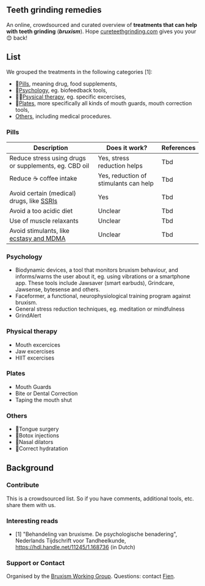 ## Teeth grinding remedies

An online, crowdsourced and curated overview of **treatments that can help with teeth grinding** (***bruxism***). Hope [cureteethgrinding.com](http://cureteethgrinding.com/) gives you your 😊 back!

## List

We grouped the treatments in the following categories [1]:
- 💊[Pills](#pills), meaning drug, food supplements, 
- 🧠[Psychology](#psychology), eg. biofeedback tools,
- 🏃‍♀️[Psysical therapy](#physical-therapy), eg. specific excercises,
- 🦷[Plates](#plates), more specifically all kinds of mouth guards, mouth correction tools,
- [Others](#others), including medical procedures.

### Pills
Description | Does it work? | References |  
|--------|------------------|----------------|  
|Reduce stress using drugs or supplements, eg. CBD oil|Yes, stress reduction helps|Tbd
|Reduce ☕ coffee intake|Yes, reduction of stimulants can help|Tbd
|Avoid certain (medical) drugs, like [SSRIs](https://www.spineo.org/link-between-bruxism-and-selective-serotonin-reuptake-inhibitors-ssris)|Yes|Tbd
|Avoid a too acidic diet|Unclear|Tbd
|Use of muscle relaxants|Unclear|Tbd
|Avoid stimulants, like [ecstasy and MDMA](https://www.spineo.org/ecstasy-mdma-and-bruxism/)|Unclear|Tbd




### Psychology
- Biodynamic devices, a tool that monitors bruxism behaviour, and informs/warns the user about it, eg. using vibrations or a smartphone app.  These tools include Jawsaver (smart earbuds), Grindcare, Jawsense, bytesense and others.
- Faceformer, a functional, neurophysiological training program against bruxism.
- General stress reduction techniques, eg. meditation or mindfulness
- GrindAlert

### Physical therapy
- Mouth excercices	
- Jaw excercises
- HIIT excercises

### Plates
- Mouth Guards
- Bite or Dental Correction	
- Taping the mouth shut

### Others
- 👅Tongue surgery
- 💉Botox injections
- 👃Nasal dilators
- 🌊Correct hydratation


## Background

### Contribute
This is a crowdsourced list. So if you have comments, additional tools, etc. share them with us.

### Interesting reads
- [1] "Behandeling van bruxisme. De psychologische benadering", Nederlands Tijdschrift voor Tandheelkunde, https://hdl.handle.net/11245/1.168736 (in Dutch)

### Support or Contact
Organised by the [Bruxism Working Group](https://www.spineo.org).
Questions: contact [Fien](https://www.fienjonnaert.be).
